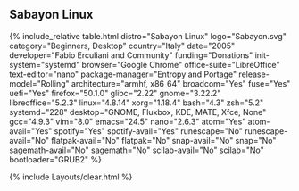 ## Sabayon Linux
{% include_relative table.html distro="Sabayon Linux" logo="Sabayon.svg" category="Beginners, Desktop" country="Italy" date="2005" developer="Fabio Erculiani and Community" funding="Donations" init-system="systemd" browser="Google Chrome" office-suite="LibreOffice" text-editor="nano" package-manager="Entropy and Portage" release-model="Rolling" architecture="armhf, x86_64" broadcom="Yes" fuse="Yes" uefi="Yes" firefox="50.1.0" glibc="2.22" gnome="3.22.2" libreoffice="5.2.3" linux="4.8.14" xorg="1.18.4" bash="4.3" zsh="5.2" systemd="228" desktop="GNOME, Fluxbox, KDE, MATE, Xfce, None" gcc="4.9.3" vim="8.0" emacs="24.5" nano="2.6.3" atom="Yes" atom-avail="Yes" spotify="Yes" spotify-avail="Yes" runescape="No" runescape-avail="No" flatpak-avail="No" flatpak="No" snap-avail="No" snap="No" sagemath-avail="No" sagemath="No" scilab-avail="No" scilab="No" bootloader="GRUB2" %}

{% include Layouts/clear.html %}
